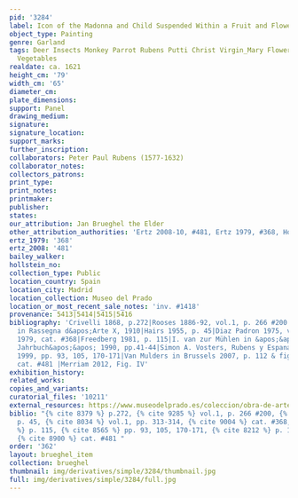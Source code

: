 ```yaml
---
pid: '3284'
label: Icon of the Madonna and Child Suspended Within a Fruit and Flower Garland
object_type: Painting
genre: Garland
tags: Deer Insects Monkey Parrot Rubens Putti Christ Virgin_Mary Flowers Fruit Garland
  Vegetables
realdate: ca. 1621
height_cm: '79'
width_cm: '65'
diameter_cm: 
plate_dimensions: 
support: Panel
drawing_medium: 
signature: 
signature_location: 
support_marks: 
further_inscription: 
collaborators: Peter Paul Rubens (1577-1632)
collaborator_notes: 
collectors_patrons: 
print_type: 
print_notes: 
printmaker: 
publisher: 
states: 
our_attribution: Jan Brueghel the Elder
other_attribution_authorities: 'Ertz 2008-10, #481, Ertz 1979, #368, Honig database'
ertz_1979: '368'
ertz_2008: '481'
bailey_walker: 
hollstein_no: 
collection_type: Public
location_country: Spain
location_city: Madrid
location_collection: Museo del Prado
location_or_most_recent_sale_notes: 'inv. #1418'
provenance: 5413|5414|5415|5416
bibliography: 'Crivelli 1868, p.272|Rooses 1886-92, vol.1, p. 266 #200|G.A. Ratti
  in Rassegna d&apos;Arte X, 1910|Hairs 1955, p. 45|Diaz Padron 1975, vol.1, pp. 313-314|Ertz
  1979, cat. #368|Freedberg 1981, p. 115|I. van zur Mühlen in &apos;&apos;Münchner
  Jahrbuch&apos;&apos; 1990, pp.41-44|Simon A. Vosters, Rubens y Espana, Madrid, 1990.|Vergara
  1999, pp. 93, 105, 170-171|Van Mulders in Brussels 2007, p. 112 & fig. 6|Ertz 2008-10,
  cat. #481 |Merriam 2012, Fig. IV'
exhibition_history: 
related_works: 
copies_and_variants: 
curatorial_files: '10211'
external_resources: https://www.museodelprado.es/coleccion/obra-de-arte/la-virgen-y-el-nio-en-un-cuadro-rodeado-de-flores/b64404fa-31dc-43ec-80af-54f3af7230d3
biblio: "{% cite 8379 %} p.272, {% cite 9285 %} vol.1, p. 266 #200, {% cite 9410 %}
  p. 45, {% cite 8034 %} vol.1, pp. 313-314, {% cite 9004 %} cat. #368, {% cite 9271
  %} p. 115, {% cite 8565 %} pp. 93, 105, 170-171, {% cite 8212 %} p. 112 & fig. 6,
  {% cite 8900 %} cat. #481 "
order: '362'
layout: brueghel_item
collection: brueghel
thumbnail: img/derivatives/simple/3284/thumbnail.jpg
full: img/derivatives/simple/3284/full.jpg
---
```

